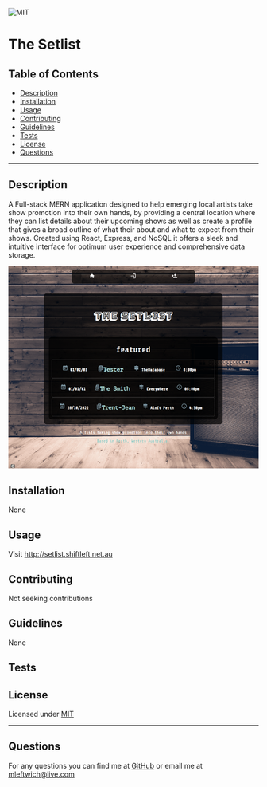 
  ![MIT](https://img.shields.io/static/v1?label=License&message=MIT&color=green)
  # The Setlist
  
  ## Table of Contents
  * [Description](#description)
  * [Installation](#installation)
  * [Usage](#usage)
  * [Contributing](#contributing)
  * [Guidelines](#guidelines)
  * [Tests](#tests)
  * [License](#license)
  * [Questions](#questions)
---

  ## Description
  A Full-stack MERN application designed to help emerging local artists take show promotion into their own hands, by providing a central location where they can list details about their upcoming shows as well as create a profile that gives a broad outline of what their about and what to expect from their shows. Created using React, Express, and NoSQL it offers a sleek and intuitive interface for optimum user experience and comprehensive data storage.

  ![screenshot](./screenshot.png)

  ## Installation
   None


  ## Usage
   Visit http://setlist.shiftleft.net.au


  ## Contributing
   Not seeking contributions


  ## Guidelines
   None


  ## Tests
   


  ## License
   Licensed under [MIT](https://opensource.org/licenses/MIT) 

   ---

  ## Questions
   For any questions you can find me at [GitHub](https://github.com/mleftwich) or email me at [mleftwich@live.com](mailto:mleftwich@live.com) 
